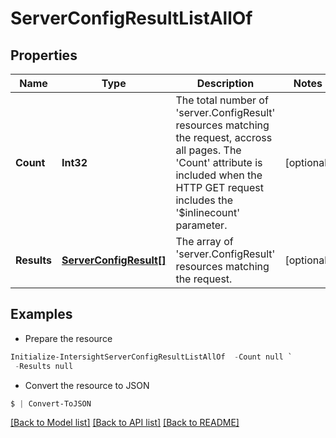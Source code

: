 # ServerConfigResultListAllOf
## Properties

Name | Type | Description | Notes
------------ | ------------- | ------------- | -------------
**Count** | **Int32** | The total number of &#39;server.ConfigResult&#39; resources matching the request, accross all pages. The &#39;Count&#39; attribute is included when the HTTP GET request includes the &#39;$inlinecount&#39; parameter. | [optional] 
**Results** | [**ServerConfigResult[]**](ServerConfigResult.md) | The array of &#39;server.ConfigResult&#39; resources matching the request. | [optional] 

## Examples

- Prepare the resource
```powershell
Initialize-IntersightServerConfigResultListAllOf  -Count null `
 -Results null
```

- Convert the resource to JSON
```powershell
$ | Convert-ToJSON
```

[[Back to Model list]](../README.md#documentation-for-models) [[Back to API list]](../README.md#documentation-for-api-endpoints) [[Back to README]](../README.md)

